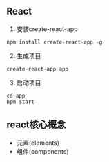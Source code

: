 ## React
1. 安装create-react-app
```
npm install create-react-app -g
```
2. 生成项目
```
create-react-app app
```
3. 启动项目
```
cd app
npm start
```

## react核心概念

- 元素(elements)
- 组件(components)
